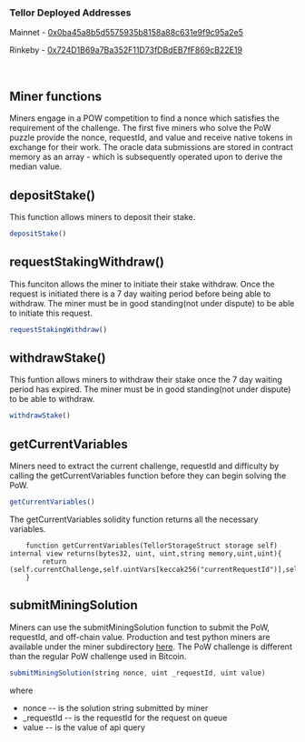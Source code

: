
### Tellor Deployed Addresses

Mainnet - [0x0ba45a8b5d5575935b8158a88c631e9f9c95a2e5](https://etherscan.io/address/0x0ba45a8b5d5575935b8158a88c631e9f9c95a2e5)

Rinkeby - [0x724D1B69a7Ba352F11D73fDBdEB7fF869cB22E19](https://rinkeby.etherscan.io/address/0x724D1B69a7Ba352F11D73fDBdEB7fF869cB22E19)

</br>

## Miner functions <a name="miner-fx"> </a>  
Miners engage in a POW competition to find a nonce which satisfies the requirement of the challenge.  The first five miners who solve the PoW puzzle provide the nonce, requestId, and value and receive native tokens in exchange for their work.  The oracle data submissions are stored in contract memory as an array - which is subsequently operated upon to derive the median value.

## depositStake()

This function allows miners to deposit their stake.

```javascript
depositStake() 
```
## requestStakingWithdraw()

This funciton allows the miner to initiate their stake withdraw. Once the request is initiated there is a 7 day waiting period before being able to withdraw. The miner must be in good standing(not under dispute) to be able to initiate this request.

```javascript
requestStakingWithdraw()
```

## withdrawStake()

This funtion allows miners to withdraw their stake once the 7 day waiting period has expired. The miner must be in good standing(not under dispute) to be able to withdraw. 

```javascript
withdrawStake()
```

## getCurrentVariables
Miners need to extract the current challenge, requestId and difficulty by calling the getCurrentVariables function before they can begin solving the PoW.

```javascript
getCurrentVariables()
```

The getCurrentVariables solidity function returns all the necessary variables. 
```solidity
    function getCurrentVariables(TellorStorageStruct storage self) internal view returns(bytes32, uint, uint,string memory,uint,uint){    
        return (self.currentChallenge,self.uintVars[keccak256("currentRequestId")],self.uintVars[keccak256("difficulty")],self.requestDetails[self.uintVars[keccak256("currentRequestId")]].queryString,self.requestDetails[self.uintVars[keccak256("currentRequestId")]].apiUintVars[keccak256("granularity")],self.requestDetails[self.uintVars[keccak256("currentRequestId")]].apiUintVars[keccak256("totalTip")]);
    }
```
## submitMiningSolution
Miners can use the submitMiningSolution function to submit the PoW, requestId, and off-chain value. Production and test python miners are available under the miner subdirectory [here](https://github.com/tellor-io/TellorCore/tree/master/miner).  The PoW challenge is different than the regular PoW challenge used in Bitcoin. 

```javascript
submitMiningSolution(string nonce, uint _requestId, uint value)
```
where 
  * nonce -- is the solution string submitted by miner
  * \_requestId -- is the requestId for the request on queue
  * value -- is the value of api query